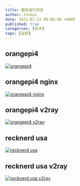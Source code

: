 ```yaml
---
title: 服务运行状态
author: Jinkai
date: 2021-01-22 08:00:00 +0800
published: true
categories: [技术]
tags: [监控]
---
```


## orangepi4

[![orangepi4](https://img.shields.io/uptimerobot/status/m793591469-a6142d4cc442389b7edc71cf?style=for-the-badge)]()

## orangepi4 nginx

[![orangepi4 nginx](https://img.shields.io/uptimerobot/status/m793591512-bbafd6c76c25bcef5bd2ef0e?style=for-the-badge)]()

## orangepi4 v2ray

[![orangepi4 v2ray](https://img.shields.io/uptimerobot/status/m793591519-9d491443e32830d2c0035b10?style=for-the-badge)]()

## recknerd usa

[![recknerd usa](https://img.shields.io/uptimerobot/status/m793591483-d74b02ec52756725bef7586a?style=for-the-badge)]()

## recknerd usa v2ray

[![recknerd usa v2ray](https://img.shields.io/uptimerobot/status/m793591572-00c18f7a69cc3924893eba26?style=for-the-badge)]()
